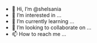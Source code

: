 - 👋 Hi, I’m @shelsania
- 👀 I’m interested in ...
- 🌱 I’m currently learning ...
- 💞️ I’m looking to collaborate on ...
- 📫 How to reach me ...

<!---
shelsania/shelsania is a ✨ special ✨ repository because its `README.md` (this file) appears on your GitHub profile.
You can click the Preview link to take a look at your changes.
--->
